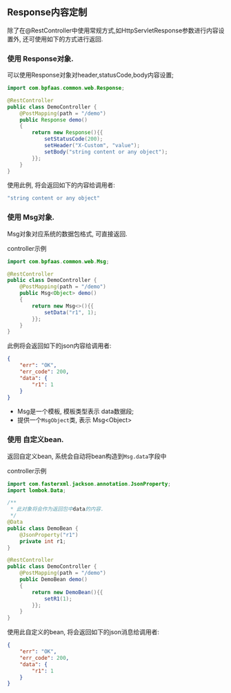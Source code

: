 
## Response内容定制

除了在@RestController中使用常规方式,如HttpServletResponse参数进行内容设置外, 还可使用如下的方式进行返回.

### 使用 Response对象.

可以使用Response对象对header,statusCode,body内容设置;

```java
import com.bpfaas.common.web.Response;

@RestController
public class DemoController {
    @PostMapping(path = "/demo")
    public Response demo()
    {
        return new Response(){{
            setStatusCode(200);
            setHeader("X-Custom", "value");
            setBody("string content or any object");
        }};
    }
}
```

使用此例, 将会返回如下的内容给调用者:

```bash
"string content or any object"
```


### 使用 Msg对象.

Msg对象对应系统的数据包格式, 可直接返回.

controller示例

```java
import com.bpfaas.common.web.Msg;

@RestController
public class DemoController {
    @PostMapping(path = "/demo")
    public Msg<Object> demo()
    {
        return new Msg<>(){{
            setData("r1", 1);
        }};
    }
}
```

此例将会返回如下的json内容给调用者:

```json
{
    "err": "OK",
    "err_code": 200,
    "data": {
        "r1": 1
    }
}
```

- Msg是一个模板, 模板类型表示 data数据段;
- 提供一个`MsgObject`类, 表示 Msg<Object\>


### 使用 自定义bean.

返回自定义bean, 系统会自动将bean构造到`Msg.data`字段中

controller示例

```java
import com.fasterxml.jackson.annotation.JsonProperty;
import lombok.Data;

/**
 * 此对象将会作为返回包中data的内容.
 */
@Data
public class DemoBean {
    @JsonProperty("r1")
    private int r1;
}

@RestController
public class DemoController {
    @PostMapping(path = "/demo")
    public DemoBean demo()
    {
        return new DemoBean(){{
            setR1(1);
        }};
    }
}
```

使用此自定义的bean, 将会返回如下的json消息给调用者:

```json
{
    "err": "OK",
    "err_code": 200,
    "data": {
        "r1": 1
    }
}
```
